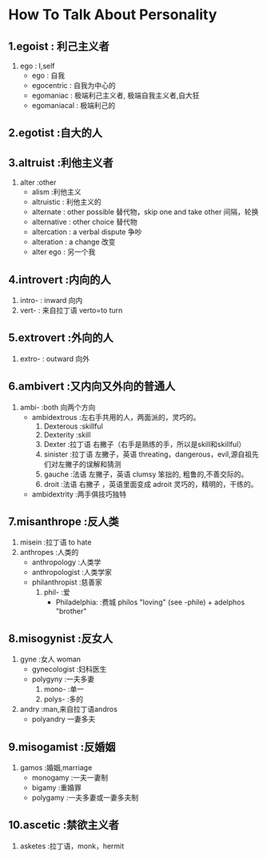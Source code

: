 # How To Talk About Personality

## 1.egoist           	:	利己主义者

1. ego					:		I,self
	- ego              	:        	自我
	- egocentric        :     	自我为中心的
	- egomaniac         :		极端利己主义者, 极端自我主义者,自大狂
	- egomaniacal       :	极端利己的

## 2.egotist          	:自大的人

## 3.altruist 		:利他主义者

1. alter                :other
	- alism				:利他主义
	- altruistic			:	利他主义的
	- alternate             :  		other possible 替代物，skip one and take other 间隔，轮换
	- alternative            :		other choice   替代物            
	- altercation            :		a verbal dispute 争吵
	- alteration              :		a change 改变
	- alter ego               	:	另一个我

## 4.introvert        	:内向的人

1. intro-              	:		inward   向内
2. vert-               	:		来自拉丁语 verto=to turn

## 5.extrovert       	:外向的人
	
1. extro-             	:		outward 向外

## 6.ambivert       	:又内向又外向的普通人

1. ambi-             			:both       向两个方向
	- ambidextrous 				:左右手共用的人，两面派的，灵巧的。
		1. Dexterous 			:skillful
		2. Dexterity			:skill
		3. Dexter 				:拉丁语 右撇子（右手是熟练的手，所以是skill和skillful）  
		4. sinister 			:拉丁语 左撇子，英语 threating，dangerous，evil,源自祖先们对左撇子的误解和猜测
		5. gauche 				:法语 左撇子，英语 clumsy 笨拙的, 粗鲁的,不善交际的。
		6. droit 				:法语 右撇子 ，英语里面变成 adroit 灵巧的，精明的，干练的。 
	- ambidextrity				:两手俱技巧独特
	
## 7.misanthrope 	:反人类


1. misein 						:拉丁语 to hate
2. anthropes					:人类的  
	- anthropology 				:人类学
	- anthropologist 			:人类学家
	- philanthropist 			:慈善家
		1. phil- 				:爱
			- Philadelphia: 	:费城 philos "loving" (see -phile) + adelphos "brother"

        
## 8.misogynist    	:反女人

1. gyne							:女人 woman
	- gynecologist 				:妇科医生
	- polygyny 					:一夫多妻
	    1. mono-  				:单一
	    2. polys- 				:多的
2. andry   						:man,来自拉丁语andros    
	- polyandry 				一妻多夫


## 9.misogamist   	       :反婚姻    

1. gamos 						:婚姻,marriage 
	- monogamy 					:一夫一妻制
	- bigamy					:重婚罪 
	- polygamy 					:一夫多妻或一妻多夫制

## 10.ascetic        	:禁欲主义者

1. asketes 					:拉丁语，monk，hermit
